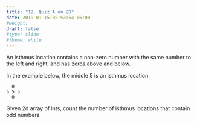 ```yaml
---
title: "12. Quiz A on 2D"
date: 2019-01-15T08:53:54-06:00
#weight: 
draft: false
#type: slide
#theme: white
---
```


An isthmus location contains a non-zero number with the same number to
the left and right, and has zeros above and below.

In the example below, the middle 5 is an isthmus location.

      0
    5 5 5
      0
      
Given 2d array of ints, count the number of isthmus locations that
contain odd numbers

